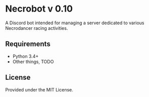 # Necrobot v 0.10

A Discord bot intended for managing a server dedicated to various Necrodancer racing activities. 

## Requirements

* Python 3.4+
* Other things, TODO

## License

Provided under the MIT License.

